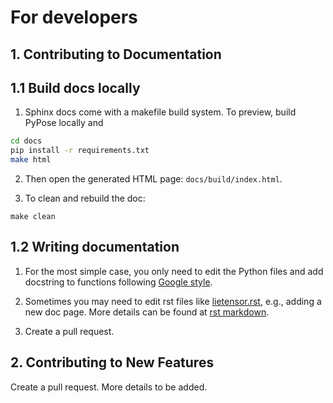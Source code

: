 # For developers

## 1. Contributing to Documentation

## 1.1 Build docs locally

1. Sphinx docs come with a makefile build system. To preview, build PyPose locally and

```bash
cd docs
pip install -r requirements.txt
make html
```

2. Then open the generated HTML page: `docs/build/index.html`.

3. To clean and rebuild the doc:
```
make clean
```


## 1.2 Writing documentation

1. For the most simple case, you only need to edit the Python files and add docstring to functions following [Google style](https://sphinxcontrib-napoleon.readthedocs.io/en/latest/example_google.html).

2. Sometimes you may need to edit rst files like [lietensor.rst](docs/source/lietensor.rst), e.g., adding a new doc page.
More details can be found at [rst markdown](https://www.sphinx-doc.org/en/master/usage/restructuredtext/basics.html).

3. Create a pull request.

## 2. Contributing to New Features

Create a pull request. More details to be added.
